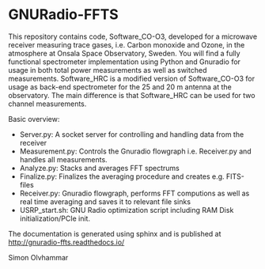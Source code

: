 # GNURadio-FFTS
This repository contains code, Software_CO-O3, developed for a microwave receiver measuring trace gases, i.e. Carbon monoxide and Ozone, in the atmosphere at Onsala Space Observatory, Sweden.
You will find a fully functional spectrometer implementation using Python and Gnuradio for usage in both total power measurements as well as switched measurements.
Software_HRC is a modified version of Software_CO-O3 for usage as back-end spectrometer for the 25 and 20 m antenna at the observatory. The main difference is that Software_HRC can be used for two channel measurements.

Basic overview:
- Server.py: A socket server for controlling and handling data from the receiver
- Measurement.py: Controls the Gnuradio flowgraph i.e. Receiver.py and handles all measurements.
- Analyze.py: Stacks and averages FFT spectrums
- Finalize.py: Finalizes the averaging procedure and creates e.g. FITS-files
- Receiver.py: Gnuradio flowgraph, performs FFT computions as well as real time averaging and saves it to relevant file sinks
- USRP_start.sh:  GNU Radio optimization script including RAM Disk initialization/PCIe init.

The documentation is generated using sphinx and is published at http://gnuradio-ffts.readthedocs.io/

Simon Olvhammar
